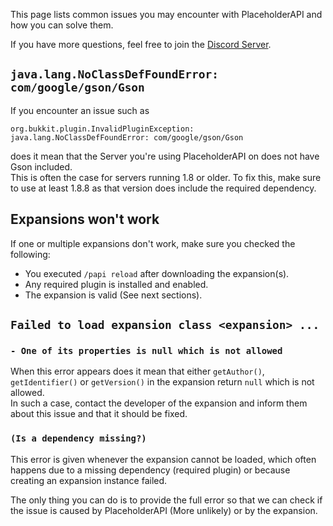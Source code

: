 This page lists common issues you may encounter with PlaceholderAPI and how you can solve them.

If you have more questions, feel free to join the [Discord Server](https://discord.gg/helpchat).

## `java.lang.NoClassDefFoundError: com/google/gson/Gson`

If you encounter an issue such as

```
org.bukkit.plugin.InvalidPluginException: java.lang.NoClassDefFoundError: com/google/gson/Gson
```

does it mean that the Server you're using PlaceholderAPI on does not have Gson included.  
This is often the case for servers running 1.8 or older. To fix this, make sure to use at least 1.8.8 as that version does include the required dependency.

## Expansions won't work

If one or multiple expansions don't work, make sure you checked the following:

- You executed `/papi reload` after downloading the expansion(s).
- Any required plugin is installed and enabled.
- The expansion is valid (See next sections).

## `Failed to load expansion class <expansion> ...`

### `- One of its properties is null which is not allowed`

When this error appears does it mean that either `getAuthor()`, `getIdentifier()` or `getVersion()` in the expansion return `null` which is not allowed.  
In such a case, contact the developer of the expansion and inform them about this issue and that it should be fixed.

### `(Is a dependency missing?)`

This error is given whenever the expansion cannot be loaded, which often happens due to a missing dependency (required plugin) or because creating an expansion instance failed.

The only thing you can do is to provide the full error so that we can check if the issue is caused by PlaceholderAPI (More unlikely) or by the expansion.